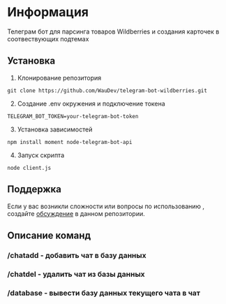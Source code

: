 # Информация
Телеграм бот для парсинга товаров Wildberries и создания карточек в соотвествующих подтемах <!-- описание репозитория -->

<!--Установка-->
## Установка 

1. Клонирование репозитория 

```git clone https://github.com/WauDev/telegram-bot-wildberries.git```

2. Создание .env окружения и подключение токена

```TELEGRAM_BOT_TOKEN=your-telegram-bot-token```

3. Установка зависимостей

```npm install moment node-telegram-bot-api```

4. Запуск скрипта

```node client.js```

[Релизы бота]: https://github.com/WauDev/Oxygen/releases

<!--Поддержка-->
## Поддержка
Если у вас возникли сложности или вопросы по использованию ,<br /> создайте 
[обсуждение](https://github.com/WauDev/telegram-bot-wildberries/issues/new/choose) в данном репозитории.


<!--описание команд-->
## Описание команд
### /chatadd - добавить чат в базу данных
### /chatdel - удалить чат из базы данных
### /database - вывести базу данных текущего чата в чат

